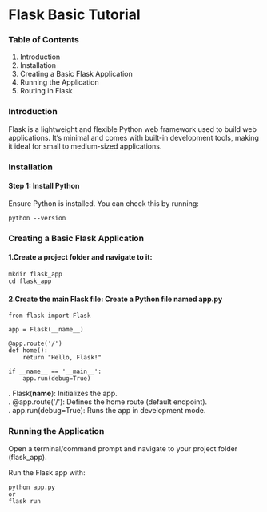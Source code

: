 # Flask Basic Tutorial  
### Table of Contents  
1. Introduction  
2. Installation  
3. Creating a Basic Flask Application  
4. Running the Application  
5. Routing in Flask  

### Introduction  
Flask is a lightweight and flexible Python web framework used to build web applications. It’s minimal and comes with built-in development tools, making it ideal for small to medium-sized applications.  

### Installation  
#### Step 1: Install Python  
Ensure Python is installed. You can check this by running:  
```
python --version

```
### Creating a Basic Flask Application
#### 1.Create a project folder and navigate to it:
```
mkdir flask_app
cd flask_app
```
#### 2.Create the main Flask file: Create a Python file named app.py
```
from flask import Flask

app = Flask(__name__)

@app.route('/')
def home():
    return "Hello, Flask!"

if __name__ == '__main__':
    app.run(debug=True)

```
. Flask(__name__): Initializes the app.  
. @app.route('/'): Defines the home route (default endpoint).  
. app.run(debug=True): Runs the app in development mode.  
### Running the Application  
Open a terminal/command prompt and navigate to your project folder (flask_app).  

Run the Flask app with:
```
python app.py
or
flask run
```



